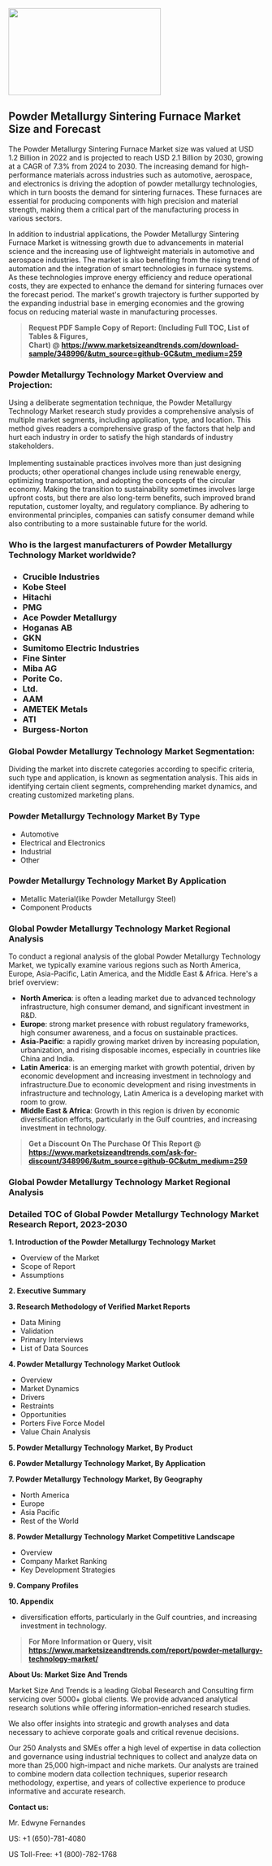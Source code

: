 <p><img class="alignnone size-medium wp-image-20088" src="https://ffe5etoiles.com/wp-content/uploads/2024/12/MST1-300x171.png" alt="" width="300" height="171" /></p><h2>Powder Metallurgy Sintering Furnace Market Size and Forecast</h2><p>The Powder Metallurgy Sintering Furnace Market size was valued at USD 1.2 Billion in 2022 and is projected to reach USD 2.1 Billion by 2030, growing at a CAGR of 7.3% from 2024 to 2030. The increasing demand for high-performance materials across industries such as automotive, aerospace, and electronics is driving the adoption of powder metallurgy technologies, which in turn boosts the demand for sintering furnaces. These furnaces are essential for producing components with high precision and material strength, making them a critical part of the manufacturing process in various sectors.</p><p>In addition to industrial applications, the Powder Metallurgy Sintering Furnace Market is witnessing growth due to advancements in material science and the increasing use of lightweight materials in automotive and aerospace industries. The market is also benefiting from the rising trend of automation and the integration of smart technologies in furnace systems. As these technologies improve energy efficiency and reduce operational costs, they are expected to enhance the demand for sintering furnaces over the forecast period. The market's growth trajectory is further supported by the expanding industrial base in emerging economies and the growing focus on reducing material waste in manufacturing processes.</p></p><blockquote id="" class=""><strong>Request PDF Sample Copy of Report: (Including Full TOC, List of Tables &amp; Figures, Chart)&nbsp;@&nbsp;<strong><a href="https://www.marketsizeandtrends.com/download-sample/348996/&utm_source=github-GC&utm_medium=259" target="_blank">https://www.marketsizeandtrends.com/download-sample/348996/&utm_source=github-GC&utm_medium=259</a></strong></strong></blockquote><h3 id="" class="">Powder Metallurgy Technology Market&nbsp;Overview and Projection:</h3><p id="" class="">Using a deliberate segmentation technique, the Powder Metallurgy Technology Market research study provides a comprehensive analysis of multiple market segments, including application, type, and location. This method gives readers a comprehensive grasp of the factors that help and hurt each industry in order to satisfy the high standards of industry stakeholders. <br /> <br />Implementing sustainable practices involves more than just designing products; other operational changes include using renewable energy, optimizing transportation, and adopting the concepts of the circular economy. Making the transition to sustainability sometimes involves large upfront costs, but there are also long-term benefits, such improved brand reputation, customer loyalty, and regulatory compliance. By adhering to environmental principles, companies can satisfy consumer demand while also contributing to a more sustainable future for the world.</p><h3 id="" class="">Who is the largest manufacturers of&nbsp;Powder Metallurgy Technology Market worldwide?</h3><h3 class=""><p><ul><li>Crucible Industries </li><li> Kobe Steel </li><li> Hitachi </li><li> PMG </li><li> Ace Powder Metallurgy </li><li> Hoganas AB </li><li> GKN </li><li> Sumitomo Electric Industries </li><li> Fine Sinter </li><li> Miba AG </li><li> Porite Co. </li><li> Ltd. </li><li> AAM </li><li> AMETEK Metals </li><li> ATI </li><li> Burgess-Norton</li></ul></p></h3><h3 id="" class="">Global&nbsp;Powder Metallurgy Technology Market Segmentation:</h3><p id="" class="">Dividing the market into discrete categories according to specific criteria, such type and application, is known as segmentation analysis. This aids in identifying certain client segments, comprehending market dynamics, and creating customized marketing plans.</p><h3 id="" class="">Powder Metallurgy Technology Market&nbsp;By Type</h3><p><p><ul><li>Automotive</li><li> Electrical and Electronics</li><li> Industrial</li><li> Other</p></li></ul></p></p><h3 id="" class="">Powder Metallurgy Technology Market&nbsp;By Application</h3><p class=""><p><ul><li>Metallic Material(like Powder Metallurgy Steel)</li><li> Component Products</li></ul></p></p><h3 id="" class="">Global Powder Metallurgy Technology Market Regional Analysis</h3><p id="" class="">To conduct a regional analysis of the global Powder Metallurgy Technology Market, we typically examine various regions such as North America, Europe, Asia-Pacific, Latin America, and the Middle East &amp; Africa. Here's a brief overview:</p><ul><li><strong>North America</strong>: is often a leading market due to advanced technology infrastructure, high consumer demand, and significant investment in R&amp;D.</li><li><strong>Europe</strong>: strong market presence with robust regulatory frameworks, high consumer awareness, and a focus on sustainable practices.</li><li><strong>Asia-Pacific</strong>: a rapidly growing market driven by increasing population, urbanization, and rising disposable incomes, especially in countries like China and India.</li><li><strong>Latin America</strong>: is an emerging market with growth potential, driven by economic development and increasing investment in technology and infrastructure.Due to economic development and rising investments in infrastructure and technology, Latin America is a developing market with room to grow.</li><li><strong>Middle East &amp; Africa</strong>: Growth in this region is driven by economic diversification efforts, particularly in the Gulf countries, and increasing investment in technology.</li></ul><blockquote id="" class=""><strong>Get a Discount On The Purchase Of This Report @ <strong><a href="https://www.marketsizeandtrends.com/ask-for-discount/348996/&utm_source=github-GC&utm_medium=259" target="_blank">https://www.marketsizeandtrends.com/ask-for-discount/348996/&utm_source=github-GC&utm_medium=259</a></strong></strong></blockquote><h3 id="" class="">Global Powder Metallurgy Technology Market Regional Analysis</h3><h3 id="" class="">Detailed TOC of Global Powder Metallurgy Technology Market Research Report, 2023-2030</h3><p id="" class=""><strong>1. Introduction of the Powder Metallurgy Technology Market</strong></p><ul><li>Overview of the Market</li><li>Scope of Report</li><li>Assumptions</li></ul><p id="" class=""><strong>2. Executive Summary</strong></p><p id="" class=""><strong>3. Research Methodology of Verified Market Reports</strong></p><ul><li>Data Mining</li><li>Validation</li><li>Primary Interviews</li><li>List of Data Sources</li></ul><p id="" class=""><strong>4. Powder Metallurgy Technology Market Outlook</strong></p><ul><li>Overview</li><li>Market Dynamics</li><li>Drivers</li><li>Restraints</li><li>Opportunities</li><li>Porters Five Force Model</li><li>Value Chain Analysis</li></ul><p id="" class=""><strong>5. Powder Metallurgy Technology Market, By Product</strong></p><p id="" class=""><strong>6. Powder Metallurgy Technology Market, By Application</strong></p><p id="" class=""><strong>7. Powder Metallurgy Technology Market, By Geography</strong></p><ul><li>North America</li><li>Europe</li><li>Asia Pacific</li><li>Rest of the World</li></ul><p id="" class=""><strong>8. Powder Metallurgy Technology Market Competitive Landscape</strong></p><ul><li>Overview</li><li>Company Market Ranking</li><li>Key Development Strategies</li></ul><p id="" class=""><strong>9. Company Profiles</strong></p><p id="" class=""><strong>10. Appendix</strong></p><ul><li>diversification efforts, particularly in the Gulf countries, and increasing investment in technology.</li></ul><blockquote id="" class=""><strong>For More Information or Query, visit <strong><strong><a href="https://www.marketsizeandtrends.com/report/powder-metallurgy-technology-market/" target="_blank">https://www.marketsizeandtrends.com/report/powder-metallurgy-technology-market/</a></strong></strong></strong></blockquote><p id="" class=""><strong>About Us: Market Size And Trends</strong></p><p id="" class="">Market Size And Trends is a leading Global Research and Consulting firm servicing over 5000+ global clients. We provide advanced analytical research solutions while offering information-enriched research studies.</p><p id="" class="">We also offer insights into strategic and growth analyses and data necessary to achieve corporate goals and critical revenue decisions.</p><p id="" class="">Our 250 Analysts and SMEs offer a high level of expertise in data collection and governance using industrial techniques to collect and analyze data on more than 25,000 high-impact and niche markets. Our analysts are trained to combine modern data collection techniques, superior research methodology, expertise, and years of collective experience to produce informative and accurate research.</p><p id="" class=""><strong>Contact us:</strong></p><p id="" class="">Mr. Edwyne Fernandes</p><p id="" class="">US: +1 (650)-781-4080</p><p id="" class="">US Toll-Free: +1 (800)-782-1768</p>
